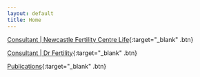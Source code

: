 ```yaml
---
layout: default
title: Home
---
```


[Consultant \| Newcastle Fertility Centre Life][1]{:target="_blank" .btn}

[Consultant \| Dr Fertility][2]{:target="_blank" .btn}

[Publications][3]{:target="_blank" .btn}

[1]: https://www.newcastle-hospitals.nhs.uk/hospitals/fertility-centre/
[2]: https://support.drfertility.co.uk/dr-matthew-prior
[3]: https://scholar.google.com/citations?user=s7QRVkQAAAAJ&hl=en#

